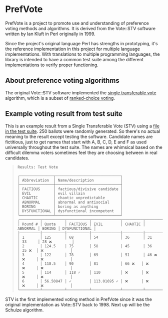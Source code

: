 # PrefVote

PrefVote is a project to promote use and understanding of preference voting methods and algorithms. It is derived from the Vote::STV software written by Ian Kluft in Perl originally in 1999.

Since the project's original language Perl has strengths in prototyping, it's the reference implementation in this project for multiple language implementations. With translations to multiple programming languages, the library is intended to have a common test suite among the different implementations to verify proper functioning.

## About preference voting algorithms

The original Vote::STV software implemented the [single transferable vote](https://en.wikipedia.org/wiki/Single_transferable_vote) algorithm, which is a subset of [ranked-choice voting](https://en.wikipedia.org/wiki/Ranked_voting).

## Example voting result from test suite

This is an example result from a Single Transferable Vote (STV) using a [file in the test suite](test/inputs/100-rcv-test/001-rcv-test.yaml). 250 ballots were randomly generated. So there's no actual meaning to the result except testing the software. Candidate names are fictitious, just to get names that start with A, B, C, D, E and F as used universally throughout the test suite. The names are whimsical based on the difficult dilemma voters sometimes feel they are choosing between in real candidates.

> ```
> Results: Test Vote
> 
> ┌───────────────┬─────────────────────────────┐
> │ Abbreviation  │ Name/description            │
> ├───────────────┼─────────────────────────────┤
> │ FACTIOUS      │ factious/divisive candidate │
> │ EVIL          │ evil villain                │
> │ CHAOTIC       │ chaotic unpredictable       │
> │ ABNORMAL      │ abnormal and antisocial     │
> │ BORING        │ boring as anything          │
> │ DYSFUNCTIONAL │ dysfunctional incompetent   │
> └───────────────┴─────────────────────────────┘
> ┌─────────┬──────────┬──────────┬─────────────┬─────────┬──────────┬────────┬───────────────┐
> │ Round # │ Quota    │ FACTIOUS │ EVIL        │ CHAOTIC │ ABNORMAL │ BORING │ DYSFUNCTIONAL │
> ├─────────┼──────────┼──────────┼─────────────┼─────────┼──────────┼────────┼───────────────┤
> │ 1       │ 125      │ 68       │ 54          │ 36      │ 31       │ 33     │ 28 ❌         │
> │ 2       │ 124.5    │ 75       │ 58          │ 45      │ 36       │ 35 ❌  │ ❌            │
> │ 3       │ 122      │ 78       │ 69          │ 51      │ 46 ❌    │ ❌     │ ❌            │
> │ 4       │ 118.5    │ 90       │ 81          │ 66 ❌   │ ❌       │ ❌     │ ❌            │
> │ 5       │ 114      │ 118 ✓    │ 110         │ ❌      │ ❌       │ ❌     │ ❌            │
> │ 6       │ 56.50847 │ ✓        │ 113.01695 ✓ │ ❌      │ ❌       │ ❌     │ ❌            │
> └─────────┴──────────┴──────────┴─────────────┴─────────┴──────────┴────────┴───────────────┘
> ```

STV is the first implemented voting method in PrefVote since it was the original implementation as Vote::STV back to 1998. Next up will be the Schulze algorithm.
